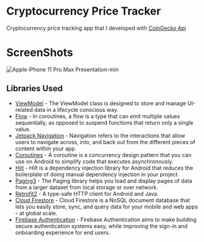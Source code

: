 # Cryptocurrency Price Tracker

Cryptocurrency price tracking app that I developed with <a href="https://www.coingecko.com/" target="_blank">CoinGecko Api</a>

# ScreenShots

![Apple iPhone 11 Pro Max Presentation-min](https://user-images.githubusercontent.com/75806927/179395464-7945f948-3721-4944-80fa-5185ca0a2929.png)


## Libraries Used

- <a href="https://developer.android.com/topic/libraries/architecture/viewmodel" target="_blank">ViewModel</a> - The ViewModel class is designed to store and manage UI-related data in a lifecycle conscious way.
- <a href="https://developer.android.com/kotlin/flow" target="_blank">Flow</a> - In coroutines, a flow is a type that can emit multiple values sequentially, as opposed to suspend functions that return only a single value.
- <a href="https://developer.android.com/guide/navigation">Jetpack Navigation</a> - Navigation refers to the interactions that allow users to navigate across, into, and back out from the different pieces of content within your app.
- <a href="https://kotlinlang.org/docs/coroutines-overview.html">Coroutines</a> - A coroutine is a concurrency design pattern that you can use on Android to simplify code that executes asynchronously.
- <a href="https://developer.android.com/training/dependency-injection/hilt-android">Hilt</a> - Hilt is a dependency injection library for Android that reduces the boilerplate of doing manual dependency injection in your project.
- <a href="https://developer.android.com/topic/libraries/architecture/paging/v3-overview">Paging3</a> - The Paging library helps you load and display pages of data from a larger dataset from local storage or over network.
- <a href="https://square.github.io/retrofit/">Retrofit2</a> - A type-safe HTTP client for Android and Java.
- <a href="https://firebase.google.com/products/firestore?gclid=Cj0KCQjw_4-SBhCgARIsAAlegrWyiv7RrVFoNcx4GLGst2CcS5eg_uIgnqreuB9NwSBR-JkykdcZYrsaAnLnEALw_wcB&gclsrc=aw.ds">Cloud Firestore</a> - Cloud Firestore is a NoSQL document database that lets you easily store, sync, and query data for your mobile and web apps - at global scale.
- <a href="https://firebase.google.com/products/auth?gclid=Cj0KCQjw_4-SBhCgARIsAAlegrUL7kThgc7qJn1LaEnVLQNzA1L8ngMDlhlg_a7vUyr2Sg_uPOC2mN8aAnE-EALw_wcB&gclsrc=aw.ds">Firebase Authentication</a> - Firebase Authentication aims to make building secure authentication systems easy, while improving the sign-in and onboarding experience for end users.


